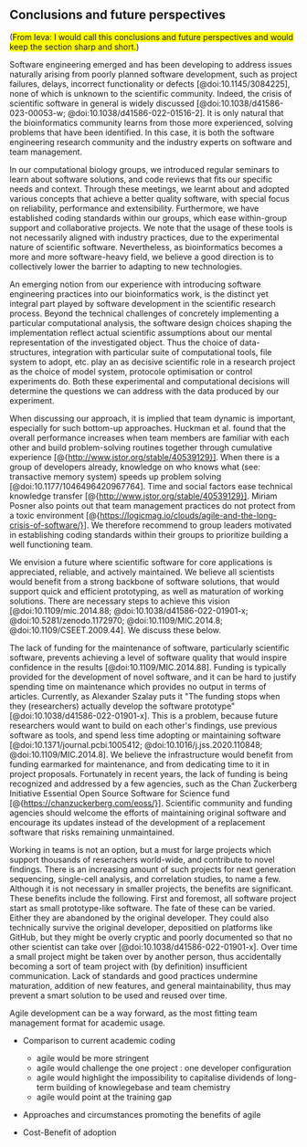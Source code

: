 ## Conclusions and future perspectives ##
(<span style="background-color: yellow">From Ieva: I would call this conclusions and future perspectives and would keep the section sharp and short.</span>)

Software engineering emerged and has been developing to address issues naturally arising from poorly planned software development, such as project failures, delays, incorrect functionality or defects [@doi:10.1145/3084225], none of which is unknown to the scientific community.
Indeed, the crisis of scientific software in general is widely discussed [@doi:10.1038/d41586-023-00053-w; @doi:10.1038/d41586-022-01516-2].
It is only natural that the bioinformatics community learns from those more experienced, solving problems that have been identified.
In this case, it is both the software engineering research community and the industry experts on software and team management.

In our computational biology groups, we introduced regular seminars to learn about software solutions, and code reviews that fits our specific needs and context.
Through these meetings, we learnt about and adopted various concepts that achieve a better quality software, with special focus on reliability, performance and extensibility.
Furthermore, we have established coding standards within our groups, which ease within-group support and collaborative projects.
We note that the usage of these tools is not necessarily aligned with industry practices, due to the experimental nature of scientific software.
Nevertheless, as bioinformatics becomes a more and more software-heavy field, we believe a good direction is to collectively lower the barrier to adapting to new technologies.

An emerging notion from our experience with introducing software engineering practices into our bioinformatics work, is the distinct yet integral part played by software development in the scientific research process. 
Beyond the technical challenges of concretely implementing a particular computational analysis, the software design choices shaping the implementation reflect actual scientific assumptions about our mental representation of the investigated object. 
Thus the choice of data-structures, integration with particular suite of computational tools, file system to adopt, etc. play an as decisive scientific role in a research project as the choice of model system, protocole optimisation or control experiments do. 
Both these experimental and computational decisions will determine the questions we can address with the data produced by our experiment.

When discussing our approach, it is implied that team dynamic is important, especially for such bottom-up approaches.
Huckman et al. found that the overall performance increases when team members are familiar with each other and build problem-solving routines together through cumulative experience [@{http://www.jstor.org/stable/40539129}].
When there is a group of developers already, knowledge on who knows what (see: transactive memory system) speeds up problem solving [@doi:10.1177/1046496420967764].
Time and social factors ease technical knowledge transfer [@{http://www.jstor.org/stable/40539129}].
Miriam Posner also points out that team management practices do not protect from a toxic environment [@{https://logicmag.io/clouds/agile-and-the-long-crisis-of-software/}].
We therefore recommend to group leaders motivated in establishing coding standards within their groups to prioritize building a well functioning team.

We envision a future where scientific software for core applications is appreciated, reliable, and actively maintained.
We believe all scientists would benefit from a strong backbone of software solutions, that would support quick and efficient prototyping, as well as maturation of working solutions.
There are necessary steps to achieve this vision [@doi:10.1109/mic.2014.88; @doi:10.1038/d41586-022-01901-x; @doi:10.5281/zenodo.1172970; @doi:10.1109/MIC.2014.8; @doi:10.1109/CSEET.2009.44].
We discuss these below.

The lack of funding for the maintenance of software, particularly scientific software, prevents achieving a level of software quality that would inspire confidence in the results [@doi:10.1109/MIC.2014.88].
Funding is typically provided for the development of novel software, and it can be hard to justify spending time on maintenance which provides no output in terms of articles.
Currently, as Alexander Szalay puts it "The funding stops when they (researchers) actually develop the software prototype" [@doi:10.1038/d41586-022-01901-x].
This is a problem, because future researchers would want to build on each other's findings, use previous software as tools, and spend less time adopting or maintaining software [@doi:10.1371/journal.pcbi.1005412; @doi:10.1016/j.jss.2020.110848; @doi:10.1109/MIC.2014.8].
We believe the infrastructure would benefit from funding earmarked for maintenance, and from dedicating time to it in project proposals.
Fortunately in recent years, the lack of funding is being recognized and addressed by a few agencies, such as the Chan Zuckerberg Initiative Essential Open Source Software for Science fund [@{https://chanzuckerberg.com/eoss/}].
Scientific community and funding agencies should welcome the efforts of maintaining original software and encourage its updates instead of the development of a replacement software that risks remaining unmaintained.

Working in teams is not an option, but a must for large projects which support thousands of reserachers world-wide, and contribute to novel findings.
There is an increasing amount of such projects for next generation sequencing, single-cell analysis, and correlation studies, to name a few.
Although it is not necessary in smaller projects, the benefits are significant.
These benefits include the following.
First and foremost, all software project start as small prototype-like software.
The fate of these can be varied.
Either they are abandoned by the original developer.
They could also technically survive the original developer, depositied on platforms like GitHub, but they might be overly cryptic and poorly documented so that no other scientist can take over [@doi:10.1038/d41586-022-01901-x].
Over time a small project might be taken over by another person, thus accidentally becoming a sort of team project with (by definition) insufficient communication.
Lack of standards and good practices undermine maturation, addition of new features, and general maintainability, thus may prevent a smart solution to be used and reused over time.

Agile development can be a way forward, as the most fitting team management format for academic usage.
- Comparison to current academic coding
    - agile would be more stringent
    - agile would challenge the one project : one developer configuration
    - agile would highlight the impossibility to capitalise dividends of long-term building of knowlegebase and team chemistry
    - agile would point at the training gap

- Approaches and circumstances promoting the benefits of agile

- Cost-Benefit of adoption

